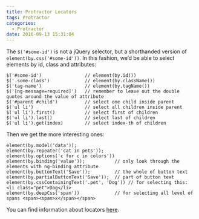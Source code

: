 ```yaml
---
title: Protractor Locators
tags: Protractor
categories:
  - Protractor
date: 2016-09-13 15:31:04
---
```

The `$('#some-id')` is not a jQuery selector, but a shorthanded version of `element(by.css('#some-id'))`. In this fashion, we’d be able to select elements by id, class and attributes:

    $('#some-id')                // element(by.id())
    $('.some-class')             // element(by.className())
    $('tag-name')                // element(by.tagName())
    $('[ng-message=required]')   // remember to leave out the double quotes around the value of attribute
    $('#parent #child')          // select one child inside parent
    $('ul li')                   // select all children inside parent
    $('ul li').first()           // select first of children
    $('ul li').last()            // select last of children
    $('ul li').get(index)        // select index-th of children

Then we get the more interesting ones:

    element(by.model('data'));
    element(by.repeater('cat in pets'));
    element(by.options('c for c in colors'))
    element(by.binding('value'));           // only look through the elements with ng-binding attribute
    element(by.buttonText('Save'));         // the whole of button text
    element(by.partialButtonText('Save'));  // part of button text
    element(by.cssContainingText('.pet', 'Dog')) // for selecting this: <li class="pet">Dog</li>
    element(by.deepCss('span'))             // for selecting all level of spans <span><span>x</span></span>

You can find information about locators [here][2].

[1]: http://luxiyalu.com/protractor-locators-selectors/
[2]: https://github.com/angular/protractor/blob/master/docs/locators.md
